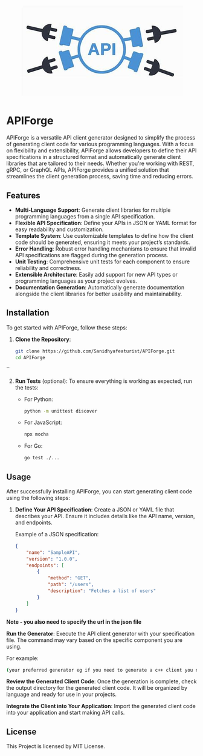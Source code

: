 
<h1 align="center">
 <img src="OIP.jpeg" />
</h1>

# APIForge

APIForge is a versatile API client generator designed to simplify the process of generating client code for various programming languages. With a focus on flexibility and extensibility, APIForge allows developers to define their API specifications in a structured format and automatically generate client libraries that are tailored to their needs. Whether you're working with REST, gRPC, or GraphQL APIs, APIForge provides a unified solution that streamlines the client generation process, saving time and reducing errors.


## Features

- **Multi-Language Support**: Generate client libraries for multiple programming languages from a single API specification.
- **Flexible API Specification**: Define your APIs in JSON or YAML format for easy readability and customization.
- **Template System**: Use customizable templates to define how the client code should be generated, ensuring it meets your project’s standards.
- **Error Handling**: Robust error handling mechanisms to ensure that invalid API specifications are flagged during the generation process.
- **Unit Testing**: Comprehensive unit tests for each component to ensure reliability and correctness.
- **Extensible Architecture**: Easily add support for new API types or programming languages as your project evolves.
- **Documentation Generation**: Automatically generate documentation alongside the client libraries for better usability and maintainability.

## Installation

To get started with APIForge, follow these steps:

1. **Clone the Repository**:
   ```bash
   git clone https://github.com/Sanidhyafeaturist/APIForge.git
   cd APIForge
``

2. **Run Tests** (optional):
   To ensure everything is working as expected, run the tests:

   - For Python:
     ```bash
     python -m unittest discover
     ```

   - For JavaScript:
     ```bash
     npx mocha
     ```

   - For Go:
     ```bash
     go test ./...
     ```
## Usage

After successfully installing APIForge, you can start generating client code using the following steps:

1. **Define Your API Specification**:
   Create a JSON or YAML file that describes your API. Ensure it includes details like the API name, version, and endpoints.

   Example of a JSON specification:
   ```json
   {
       "name": "SampleAPI",
       "version": "1.0.0",
       "endpoints": [
           {
               "method": "GET",
               "path": "/users",
               "description": "Fetches a list of users"
           }
       ]
   }
**Note - you also need to specify the url in the json file** 

**Run the Generator**: 
Execute the API client generator with your specification file. The command may vary based on the specific component you are using.

For example:

```bash
(your preferred generator eg if you need to generate a c++ client you need to use Client_generator.exe) generate --spec path/to/your/api_spec.json
```

**Review the Generated Client Code**: 
Once the generation is complete, check the output directory for the generated client code. It will be organized by language and ready for use in your projects.

**Integrate the Client into Your Application**: 
Import the generated client code into your application and start making API calls.

## License
This Project is licensed by MIT License.
